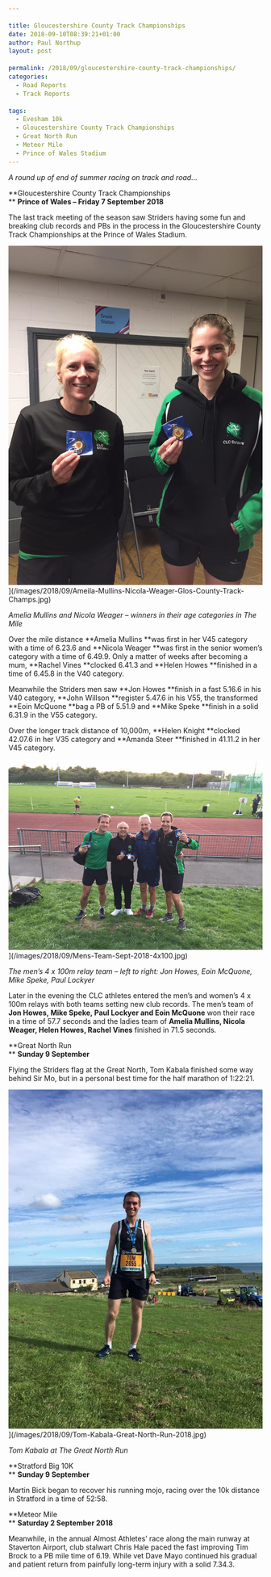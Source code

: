 ```yaml
---

title: Gloucestershire County Track Championships
date: 2018-09-10T08:39:21+01:00
author: Paul Northup
layout: post

permalink: /2018/09/gloucestershire-county-track-championships/
categories:
  - Road Reports
  - Track Reports

tags:
  - Evesham 10k
  - Gloucestershire County Track Championships
  - Great North Run
  - Meteor Mile
  - Prince of Wales Stadium
---
```

_A round up of end of summer racing on track and road&#8230;_

**Gloucestershire County Track Championships  
** **Prince of Wales – Friday 7 September 2018** 

The last track meeting of the season saw Striders having some fun and breaking club records and PBs in the process in the Gloucestershire County Track Championships at the Prince of Wales Stadium.

<img src="/images/2018/09/Ameila-Mullins-Nicola-Weager-Glos-County-Track-Champs.jpg" alt="Ameila-Mullins-Nicola-Weager-Glos-County-Track-Champs"  />](/images/2018/09/Ameila-Mullins-Nicola-Weager-Glos-County-Track-Champs.jpg)

<p>
  <em>Amelia Mullins and Nicola Weager – winners in their age categories in The Mile</em>
</p>

Over the mile distance **Amelia Mullins **was first in her V45 category with a time of 6.23.6 and **Nicola Weager **was first in the senior women’s category with a time of 6.49.9. Only a matter of weeks after becoming a mum, **Rachel Vines **clocked 6.41.3 and **Helen Howes **finished in a time of 6.45.8 in the V40 category.

Meanwhile the Striders men saw **Jon Howes **finish in a fast 5.16.6 in his V40 category, **John Willson **register 5.47.6 in his V55, the transformed **Eoin McQuone **bag a PB of 5.51.9 and **Mike Speke **finish in a solid 6.31.9 in the V55 category.

Over the longer track distance of 10,000m, **Helen Knight **clocked 42.07.6 in her V35 category and **Amanda Steer **finished in 41.11.2 in her V45 category.

<img src="/images/2018/09/Mens-Team-Sept-2018-4x100.jpg" alt="Mens-Team-Sept-2018-4x100"/>](/images/2018/09/Mens-Team-Sept-2018-4x100.jpg)

<p>
  <em>The men’s 4 x 100m relay team – left to right: Jon Howes, Eoin McQuone, Mike Speke, Paul Lockyer</em>
</p>

Later in the evening the CLC athletes entered the men’s and women’s 4 x 100m relays with both teams setting new club records. The men’s team of **Jon Howes, Mike Speke, Paul Lockyer and Eoin McQuone** won their race in a time of 57.7 seconds and the ladies team of **Amelia Mullins, Nicola Weager, Helen Howes, Rachel Vines** finished in 71.5 seconds.

**Great North Run  
** **Sunday 9 September** 

Flying the Striders flag at the Great North, Tom Kabala finished some way behind Sir Mo, but in a personal best time for the half marathon of 1:22:21.

<img src="/images/2018/09/Tom-Kabala-Great-North-Run-2018.jpg" alt="Tom-Kabala-Great-North-Run-2018"  />](/images/2018/09/Tom-Kabala-Great-North-Run-2018.jpg)

<p>
  <em>Tom Kabala at The Great North Run</em>
</p>

**Stratford Big 10K  
** **Sunday 9 September** 

Martin Bick began to recover his running mojo, racing over the 10k distance in Stratford in a time of 52:58.

**Meteor Mile  
** **Saturday 2 September 2018**

Meanwhile, in the annual Almost Athletes’ race along the main runway at Staverton Airport, club stalwart Chris Hale paced the fast improving Tim Brock to a PB mile time of 6.19. While vet Dave Mayo continued his gradual and patient return from painfully long-term injury with a solid 7.34.3.